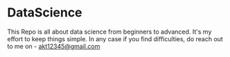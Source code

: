 # DataScience
This Repo is all about data science from beginners to advanced. It's my effort to keep things simple. In any case if you find difficulties, do reach out to me on - akt12345@gmail.com
